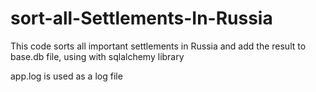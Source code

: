 # sort-all-Settlements-In-Russia
This code sorts all important settlements in Russia and add the result to base.db file, using with sqlalchemy library

app.log is used as a log file
